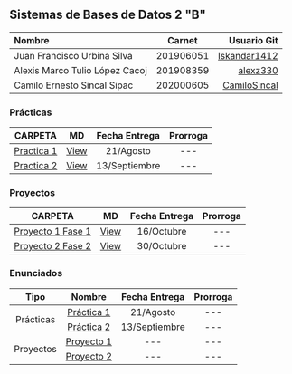 ## Sistemas de Bases de Datos 2 "B"

| Nombre | Carnet | Usuario Git |
| :------ | :-------: | -------: |
| Juan Francisco Urbina Silva  |   201906051   | [Iskandar1412](https://github.com/Iskandar1412) |
| Alexis Marco Tulio López Cacoj  |   201908359   | [alexz330](https://github.com/alexz330) |
| Camilo Ernesto Sincal Sipac   |   202000605   | [CamiloSincal](https://github.com/CamiloSincal) |


### Prácticas

|          CARPETA          |   MD   | Fecha Entrega | Prorroga |
| :------------------------: | :----: | :-----------: | :------: |
| [Practica 1](./Practicas/Practica1/) | [View](.) | 21/Agosto |   ---   |
| [Practica 2](./Practicas/Practica2/) | [View](.) | 13/Septiembre |   ---   |

### Proyectos

|     CARPETA     |   MD   | Fecha Entrega | Prorroga |
| :-------------: | :----: | :-----------: | :------: |
| [Proyecto 1 Fase 1](./Proyectos/Fase1/) | [View](.) | 16/Octubre |   ---   |
| [Proyecto 2 Fase 2](./Proyectos/Fase2/) | [View](.) | 30/Octubre |   ---   |

### Enunciados

<table>
    <thead>
        <tr>
            <th>Tipo</th>
            <th>Nombre</th>
            <th>Fecha Entrega</th>
            <th>Prorroga</th>
        </tr>
    </thead>
    <tbody>
        <tr>
            <td rowspan=2 align="center">Prácticas</td>
            <td rowspan=1 align="center"><a href="./Enunciados/Practicas/[SBD2]Practica1.pdf">Práctica 1</a></td>
            <td align="center">21/Agosto</td>
            <td align="center">---</td>
        </tr>
        <tr>
            <td rowspan=1 align="center"><a href="./Enunciados/Practicas/">Práctica 2</a></td>
            <td align="center">13/Septiembre</td>
            <td align="center">---</td>
        </tr>
        <tr>
            <td rowspan=2 align="center">Proyectos</td>
            <td rowspan=1 align="center"><a href="./Enunciados/Proyectos/">Proyecto 1</a></td>
            <td align="center">---</td>
            <td align="center">---</td>
        </tr>
        <tr>
            <td rowspan=1 align="center"><a href="./Enunciados/Proyectos/">Proyecto 2</a></td>
            <td align="center">---</td>
            <td align="center">---</td>
        </tr>
    </tbody>
</table>
